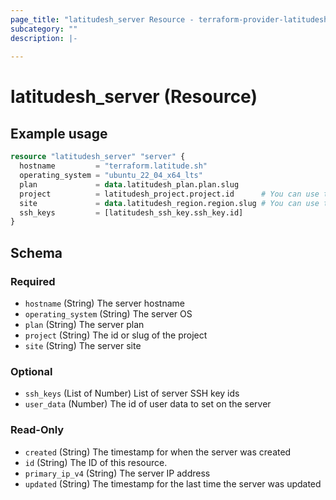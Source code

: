 ```yaml
---
page_title: "latitudesh_server Resource - terraform-provider-latitudesh"
subcategory: ""
description: |-
  
---
```


# latitudesh_server (Resource)



## Example usage

```terraform
resource "latitudesh_server" "server" {
  hostname         = "terraform.latitude.sh"
  operating_system = "ubuntu_22_04_x64_lts"
  plan             = data.latitudesh_plan.plan.slug
  project          = latitudesh_project.project.id      # You can use the project id or slug
  site             = data.latitudesh_region.region.slug # You can use the site id or slug
  ssh_keys         = [latitudesh_ssh_key.ssh_key.id]
}
```

<!-- schema generated by tfplugindocs -->
## Schema

### Required

- `hostname` (String) The server hostname
- `operating_system` (String) The server OS
- `plan` (String) The server plan
- `project` (String) The id or slug of the project
- `site` (String) The server site

### Optional

- `ssh_keys` (List of Number) List of server SSH key ids
- `user_data` (Number) The id of user data to set on the server

### Read-Only

- `created` (String) The timestamp for when the server was created
- `id` (String) The ID of this resource.
- `primary_ip_v4` (String) The server IP address
- `updated` (String) The timestamp for the last time the server was updated